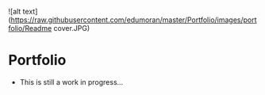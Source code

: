 ![alt text](https://raw.githubusercontent.com/edumoran/master/Portfolio/images/portfolio/Readme cover.JPG)
# Portfolio
* This is still a work in progress...
